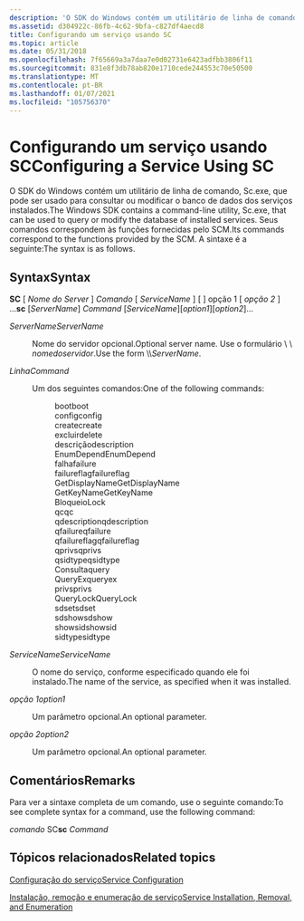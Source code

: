 ```yaml
---
description: 'O SDK do Windows contém um utilitário de linha de comando, Sc.exe, que pode ser usado para consultar ou modificar o banco de dados dos serviços instalados. Seus comandos correspondem às funções fornecidas pelo SCM. A sintaxe é a seguinte:'
ms.assetid: d304922c-86fb-4c62-9bfa-c827df4aecd8
title: Configurando um serviço usando SC
ms.topic: article
ms.date: 05/31/2018
ms.openlocfilehash: 7f65669a3a7daa7e0d02731e6423adfbb3806f11
ms.sourcegitcommit: 831e8f3db78ab820e1710cede244553c70e50500
ms.translationtype: MT
ms.contentlocale: pt-BR
ms.lasthandoff: 01/07/2021
ms.locfileid: "105756370"
---
```

# <a name="configuring-a-service-using-sc"></a><span data-ttu-id="87f8f-105">Configurando um serviço usando SC</span><span class="sxs-lookup"><span data-stu-id="87f8f-105">Configuring a Service Using SC</span></span>

<span data-ttu-id="87f8f-106">O SDK do Windows contém um utilitário de linha de comando, Sc.exe, que pode ser usado para consultar ou modificar o banco de dados dos serviços instalados.</span><span class="sxs-lookup"><span data-stu-id="87f8f-106">The Windows SDK contains a command-line utility, Sc.exe, that can be used to query or modify the database of installed services.</span></span> <span data-ttu-id="87f8f-107">Seus comandos correspondem às funções fornecidas pelo SCM.</span><span class="sxs-lookup"><span data-stu-id="87f8f-107">Its commands correspond to the functions provided by the SCM.</span></span> <span data-ttu-id="87f8f-108">A sintaxe é a seguinte:</span><span class="sxs-lookup"><span data-stu-id="87f8f-108">The syntax is as follows.</span></span>

## <a name="syntax"></a><span data-ttu-id="87f8f-109">Syntax</span><span class="sxs-lookup"><span data-stu-id="87f8f-109">Syntax</span></span>

<span data-ttu-id="87f8f-110">**SC** \[ *Nome do Server* \] *Comando* \[ *ServiceName* \] \[  \] opção 1 \[ *opção 2* \] ...</span><span class="sxs-lookup"><span data-stu-id="87f8f-110">**sc** \[*ServerName*\] *Command* \[*ServiceName*\]\[*option1*\]\[*option2*\]...</span></span>

<dl> <dt>

<span data-ttu-id="87f8f-111"><span id="ServerName"></span><span id="servername"></span><span id="SERVERNAME"></span>*ServerName*</span><span class="sxs-lookup"><span data-stu-id="87f8f-111"><span id="ServerName"></span><span id="servername"></span><span id="SERVERNAME"></span>*ServerName*</span></span>
</dt> <dd>

<span data-ttu-id="87f8f-112">Nome do servidor opcional.</span><span class="sxs-lookup"><span data-stu-id="87f8f-112">Optional server name.</span></span> <span data-ttu-id="87f8f-113">Use o formulário \\ \\ *nomedoservidor*.</span><span class="sxs-lookup"><span data-stu-id="87f8f-113">Use the form \\\\*ServerName*.</span></span>

</dd> <dt>

<span data-ttu-id="87f8f-114"><span id="Command"></span><span id="command"></span><span id="COMMAND"></span>*Linha*</span><span class="sxs-lookup"><span data-stu-id="87f8f-114"><span id="Command"></span><span id="command"></span><span id="COMMAND"></span>*Command*</span></span>
</dt> <dd>

<span data-ttu-id="87f8f-115">Um dos seguintes comandos:</span><span class="sxs-lookup"><span data-stu-id="87f8f-115">One of the following commands:</span></span>

<dl> <dd><span data-ttu-id="87f8f-116">boot</span><span class="sxs-lookup"><span data-stu-id="87f8f-116">boot</span></span></dd> <dd><span data-ttu-id="87f8f-117">config</span><span class="sxs-lookup"><span data-stu-id="87f8f-117">config</span></span></dd> <dd><span data-ttu-id="87f8f-118">create</span><span class="sxs-lookup"><span data-stu-id="87f8f-118">create</span></span></dd> <dd><span data-ttu-id="87f8f-119">excluir</span><span class="sxs-lookup"><span data-stu-id="87f8f-119">delete</span></span></dd> <dd><span data-ttu-id="87f8f-120">descrição</span><span class="sxs-lookup"><span data-stu-id="87f8f-120">description</span></span></dd> <dd><span data-ttu-id="87f8f-121">EnumDepend</span><span class="sxs-lookup"><span data-stu-id="87f8f-121">EnumDepend</span></span></dd> <dd><span data-ttu-id="87f8f-122">falha</span><span class="sxs-lookup"><span data-stu-id="87f8f-122">failure</span></span></dd> <dd><span data-ttu-id="87f8f-123">failureflag</span><span class="sxs-lookup"><span data-stu-id="87f8f-123">failureflag</span></span></dd> <dd><span data-ttu-id="87f8f-124">GetDisplayName</span><span class="sxs-lookup"><span data-stu-id="87f8f-124">GetDisplayName</span></span></dd> <dd><span data-ttu-id="87f8f-125">GetKeyName</span><span class="sxs-lookup"><span data-stu-id="87f8f-125">GetKeyName</span></span></dd> <dd><span data-ttu-id="87f8f-126">Bloqueio</span><span class="sxs-lookup"><span data-stu-id="87f8f-126">Lock</span></span></dd> <dd><span data-ttu-id="87f8f-127">qc</span><span class="sxs-lookup"><span data-stu-id="87f8f-127">qc</span></span></dd> <dd><span data-ttu-id="87f8f-128">qdescription</span><span class="sxs-lookup"><span data-stu-id="87f8f-128">qdescription</span></span></dd> <dd><span data-ttu-id="87f8f-129">qfailure</span><span class="sxs-lookup"><span data-stu-id="87f8f-129">qfailure</span></span></dd> <dd><span data-ttu-id="87f8f-130">qfailureflag</span><span class="sxs-lookup"><span data-stu-id="87f8f-130">qfailureflag</span></span></dd> <dd><span data-ttu-id="87f8f-131">qprivs</span><span class="sxs-lookup"><span data-stu-id="87f8f-131">qprivs</span></span></dd> <dd><span data-ttu-id="87f8f-132">qsidtype</span><span class="sxs-lookup"><span data-stu-id="87f8f-132">qsidtype</span></span></dd> <dd><span data-ttu-id="87f8f-133">Consulta</span><span class="sxs-lookup"><span data-stu-id="87f8f-133">query</span></span></dd> <dd><span data-ttu-id="87f8f-134">QueryEx</span><span class="sxs-lookup"><span data-stu-id="87f8f-134">queryex</span></span></dd> <dd><span data-ttu-id="87f8f-135">privs</span><span class="sxs-lookup"><span data-stu-id="87f8f-135">privs</span></span></dd> <dd><span data-ttu-id="87f8f-136">QueryLock</span><span class="sxs-lookup"><span data-stu-id="87f8f-136">QueryLock</span></span></dd> <dd><span data-ttu-id="87f8f-137">sdset</span><span class="sxs-lookup"><span data-stu-id="87f8f-137">sdset</span></span></dd> <dd><span data-ttu-id="87f8f-138">sdshow</span><span class="sxs-lookup"><span data-stu-id="87f8f-138">sdshow</span></span></dd> <dd><span data-ttu-id="87f8f-139">showsid</span><span class="sxs-lookup"><span data-stu-id="87f8f-139">showsid</span></span></dd> <dd><span data-ttu-id="87f8f-140">sidtype</span><span class="sxs-lookup"><span data-stu-id="87f8f-140">sidtype</span></span></dd> </dl> </dd> <dt>

<span data-ttu-id="87f8f-141"><span id="ServiceName"></span><span id="servicename"></span><span id="SERVICENAME"></span>*ServiceName*</span><span class="sxs-lookup"><span data-stu-id="87f8f-141"><span id="ServiceName"></span><span id="servicename"></span><span id="SERVICENAME"></span>*ServiceName*</span></span>
</dt> <dd>

<span data-ttu-id="87f8f-142">O nome do serviço, conforme especificado quando ele foi instalado.</span><span class="sxs-lookup"><span data-stu-id="87f8f-142">The name of the service, as specified when it was installed.</span></span>

</dd> <dt>

<span data-ttu-id="87f8f-143"><span id="option1"></span><span id="OPTION1"></span>*opção 1*</span><span class="sxs-lookup"><span data-stu-id="87f8f-143"><span id="option1"></span><span id="OPTION1"></span>*option1*</span></span>
</dt> <dd>

<span data-ttu-id="87f8f-144">Um parâmetro opcional.</span><span class="sxs-lookup"><span data-stu-id="87f8f-144">An optional parameter.</span></span>

</dd> <dt>

<span data-ttu-id="87f8f-145"><span id="option2"></span><span id="OPTION2"></span>*opção 2*</span><span class="sxs-lookup"><span data-stu-id="87f8f-145"><span id="option2"></span><span id="OPTION2"></span>*option2*</span></span>
</dt> <dd>

<span data-ttu-id="87f8f-146">Um parâmetro opcional.</span><span class="sxs-lookup"><span data-stu-id="87f8f-146">An optional parameter.</span></span>

</dd> </dl>

## <a name="remarks"></a><span data-ttu-id="87f8f-147">Comentários</span><span class="sxs-lookup"><span data-stu-id="87f8f-147">Remarks</span></span>

<span data-ttu-id="87f8f-148">Para ver a sintaxe completa de um comando, use o seguinte comando:</span><span class="sxs-lookup"><span data-stu-id="87f8f-148">To see complete syntax for a command, use the following command:</span></span>

<span data-ttu-id="87f8f-149"> *comando* SC</span><span class="sxs-lookup"><span data-stu-id="87f8f-149">**sc** *Command*</span></span>

## <a name="related-topics"></a><span data-ttu-id="87f8f-150">Tópicos relacionados</span><span class="sxs-lookup"><span data-stu-id="87f8f-150">Related topics</span></span>

<dl> <dt>

[<span data-ttu-id="87f8f-151">Configuração do serviço</span><span class="sxs-lookup"><span data-stu-id="87f8f-151">Service Configuration</span></span>](service-configuration.md)
</dt> <dt>

[<span data-ttu-id="87f8f-152">Instalação, remoção e enumeração de serviço</span><span class="sxs-lookup"><span data-stu-id="87f8f-152">Service Installation, Removal, and Enumeration</span></span>](service-installation-removal-and-enumeration.md)
</dt> </dl>

 

 




